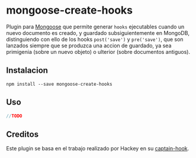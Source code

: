 # mongoose-create-hooks

Plugin para [Mongoose](https://github.com/Automattic/mongoose) que permite
generar `hooks` ejecutables cuando un nuevo documento es creado, y guardado
subsiguientemente en MongoDB, distinguiendo con ello de los hooks `post('save')`
y `pre('save')`, que son lanzados siempre que se produzca una accion de 
guardado, ya sea primigenia (sobre un nuevo objeto) o ulterior (sobre 
documentos antiguos).

## Instalacion

```shell
npm install --save mongoose-create-hooks
```

## Uso
```javascript
//TODO
```

## Creditos

Este plugin se basa en el trabajo realizado por Hackey en su 
[captain-hook](https://github.com/hackley/captain-hook).